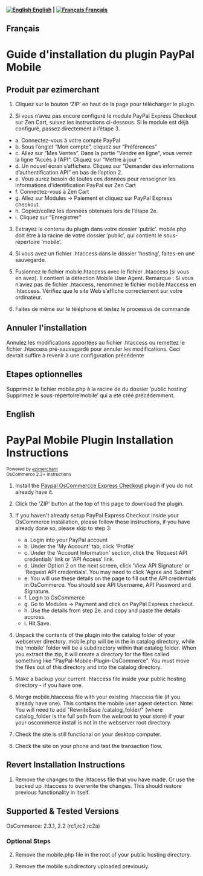 <h4><a href="#english"><img src="https://raw.github.com/ontech/PayPal-Mobile-Plugin-Zen-Cart-Multilingual/master/mobile/images/flags/gb.png" alt="English" /> English</a> | <a href="#french"><img src="https://raw.github.com/ontech/PayPal-Mobile-Plugin-Zen-Cart-Multilingual/master/mobile/images/flags/fr.png" alt="Français" /> Français</a></h4>

<a name="french">Français</a>
------

Guide d'installation du plugin PayPal Mobile
============================================

Produit par ezimerchant
-----------------------

1. Cliquez sur le bouton ‘ZIP’ en haut de la page pour télécharger le plugin. 

2. Si vous n’avez pas encore configuré le module PayPal Express Checkout sur Zen Cart, suivez les instructions ci-dessous. Si le module est déjà configuré, passez directement à l’étape 3.
 * a. Connectez-vous à votre compte PayPal
 * b. Sous l’onglet “Mon compte”, cliquez sur “Préférences”
 * c. Allez sur “Mes Ventes”. Dans la partie “Vendre en ligne”, vous verrez la ligne “Accès à l’API“. Cliquez sur “Mettre à jour “.<br />
 * d. Un nouvel écran s’affichera. Cliquez sur “Demander des informations d’authentification API” en bas de l’option 2.  
 * e. Vous aurez besoin de toutes ces données pour renseigner les informations d’identification PayPal sur Zen Cart
 * f. Connectez-vous à Zen Cart
 * g. Allez sur Modules -> Paiement et cliquez sur PayPal Express checkout.
 * h. Copiez/collez les données obtenues lors de l’étape 2e. 
 * i. Cliquez sur “Enregistrer”

3. Extrayez le contenu du plugin dans votre dossier ‘public’. mobile.php doit être à la racine de votre dossier ‘public’, qui contient le sous-répertoire ‘mobile’.  

4. Si vous avez un fichier .htaccess dans le dossier ‘hosting’, faites-en une sauvegarde. 

5. Fusionnez le fichier mobile.htaccess avec le fichier .htaccess (si vous en avez). Il contient la détection Mobile User Agent. Remarque : Si vous n’aviez pas de fichier .htaccess, renommez le fichier mobile.htaccess en .htaccess.
Vérifiez que le site Web s’affiche correctement sur votre ordinateur. 

6. Faites de même sur le téléphone et testez le processus de commande

Annuler l'installation
----------------------

Annulez les modifications apportées au fichier .htaccess ou remettez le fichier .htaccess pré-sauvegardé pour annuler les modifications. Ceci devrait suffire à revenir à une configuration précédente 

Etapes optionnelles
-------------------

Supprimez le fichier mobile.php à la racine de du dossier ‘public hosting’
Supprimez le sous-répertoire‘mobile’ qui a été créé précédemment.

<a name="english">English</a>
-------
PayPal Mobile Plugin Installation Instructions
==============================================
<sup> Powered by [ezimerchant](http://ezimerchant.com/)</sup><br>
 <sup>OsCommerce 2.2+ instructions</sup>


1. Install the <a href="https://cms.paypal.com/us/cgi-bin/?cmd=_render-content&content_ID=developer/library_plugins_oscommerce">Paypal OsCommercce Express Checkout</a> plugin if you do not already have it.

1. Click the 'ZIP' button at the top of this page to download the plugin.

2. If you haven't already setup PayPal Express Checkout inside your OsCommerce installation, please follow these instructions, if you have already done so, please skip to step 3:
    + a. Login into your PayPal account
    + b. Under the 'My Account' tab, click 'Profile'
    + c. Under the 'Account Information' section, click the 'Request API credentials' link or 'API Access' link.
    + d. Under Option 2 on the next screen, click 'View API Signature' or 'Request API credentials'. You may need to click 'Agree and Submit'
    + e. You will use these details on the page to fill out the API credentials in OsCommerce. You should see API Username, API Password and Signature.
    + f. Login to OsCommerce
    + g. Go to Modules -> Payment and click on PayPal Express checkout.
    + h. Use the details from step 2e. and copy and paste the details accross. 
    + i. Hit Save.

3. Unpack the contents of the plugin into the catalog folder of your webserver directory. mobile.php will be in the in catalog directory, while the 'mobile' folder will be a subdirectory within that catalog folder. When you extract the zip, it will create a directory for the files called something like "PayPal-Mobile-Plugin-OsCommerce". You must move the files out of this directory and into the catalog directory. 

4. Make a backup your current .htaccess file inside your public hosting directory - if you have one.

5. Merge mobile.htaccess file with your existing .htaccess file (if you already have one). This contains the mobile user agent detection.
Note: You will need to add "RewriteBase /catalog_folder/" (where catalog_folder is the full path from the webroot to your store) if your your oscommerce install is not in the webserver root directory.

6. Check the site is still functional on your desktop computer.

7. Check the site on your phone and test the transaction flow.


Revert Installation Instructions
--------------------------------

1. Remove the changes to the .htacess file that you have made. Or use the backed up .htaccess to overwrite the changes. This should restore previous functionality in itself.

Supported & Tested Versions
-------------------
OsCommerce: 2.3.1, 2.2 (rc1,rc2,rc2a)

### Optional Steps


2. Remove the mobile.php file in the root of your public hosting directory.

3. Remove the mobile subdirectory uploaded previously.
